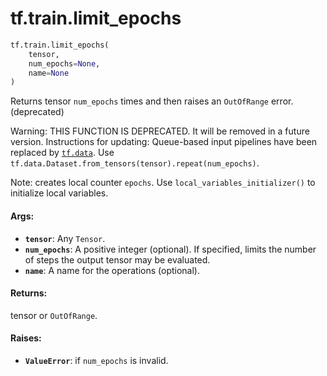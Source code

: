 <div itemscope itemtype="http://developers.google.com/ReferenceObject">
<meta itemprop="name" content="tf.train.limit_epochs" />
<meta itemprop="path" content="Stable" />
</div>

# tf.train.limit_epochs

``` python
tf.train.limit_epochs(
    tensor,
    num_epochs=None,
    name=None
)
```

Returns tensor `num_epochs` times and then raises an `OutOfRange` error. (deprecated)

Warning: THIS FUNCTION IS DEPRECATED. It will be removed in a future version.
Instructions for updating:
Queue-based input pipelines have been replaced by <a href="../../tf/data.md"><code>tf.data</code></a>. Use `tf.data.Dataset.from_tensors(tensor).repeat(num_epochs)`.

Note: creates local counter `epochs`. Use `local_variables_initializer()` to
initialize local variables.

#### Args:

* <b>`tensor`</b>: Any `Tensor`.
* <b>`num_epochs`</b>: A positive integer (optional).  If specified, limits the number
    of steps the output tensor may be evaluated.
* <b>`name`</b>: A name for the operations (optional).


#### Returns:

tensor or `OutOfRange`.


#### Raises:

* <b>`ValueError`</b>: if `num_epochs` is invalid.